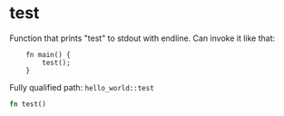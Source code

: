 # test

Function that prints "test" to stdout with endline. Can invoke it like that:
```cairo
    fn main() {
        test();
    }
```

Fully qualified path: `hello_world::test`

```rust
fn test()
```

